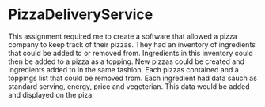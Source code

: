 # PizzaDeliveryService
This assignment required me to create a software that allowed a pizza company to keep track of their pizzas. They had an inventory of ingredients that could be added to or removed from. Ingredients in this inventory could then be added to a pizza as a topping. New pizzas could be created and ingredients added to in the same fashion. Each pizzas contained and a toppings list that could be removed from. Each ingredient had data sauch as standard serving, energy, price and vegeterian. This data would be added and displayed on the piza.
